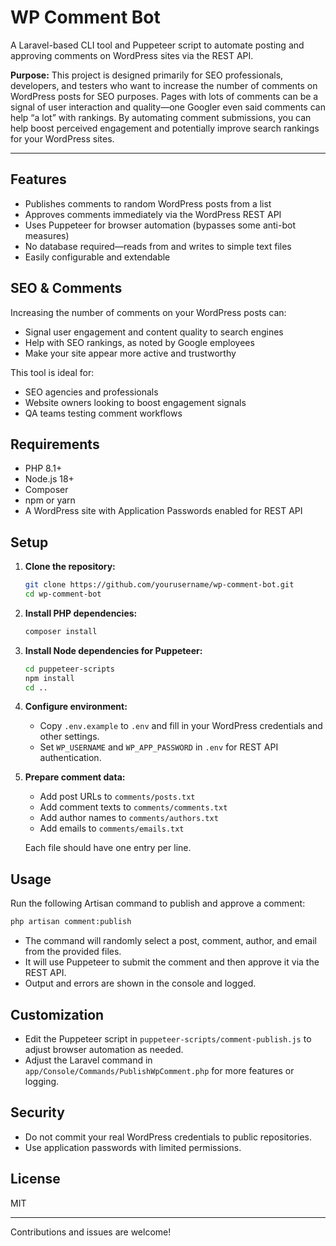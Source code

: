 
# WP Comment Bot

A Laravel-based CLI tool and Puppeteer script to automate posting and approving comments on WordPress sites via the REST API. 

**Purpose:**
This project is designed primarily for SEO professionals, developers, and testers who want to increase the number of comments on WordPress posts for SEO purposes. Pages with lots of comments can be a signal of user interaction and quality—one Googler even said comments can help “a lot” with rankings. By automating comment submissions, you can help boost perceived engagement and potentially improve search rankings for your WordPress sites.

---


## Features
- Publishes comments to random WordPress posts from a list
- Approves comments immediately via the WordPress REST API
- Uses Puppeteer for browser automation (bypasses some anti-bot measures)
- No database required—reads from and writes to simple text files
- Easily configurable and extendable

## SEO & Comments

Increasing the number of comments on your WordPress posts can:
- Signal user engagement and content quality to search engines
- Help with SEO rankings, as noted by Google employees
- Make your site appear more active and trustworthy

This tool is ideal for:
- SEO agencies and professionals
- Website owners looking to boost engagement signals
- QA teams testing comment workflows

## Requirements
- PHP 8.1+
- Node.js 18+
- Composer
- npm or yarn
- A WordPress site with Application Passwords enabled for REST API

## Setup

1. **Clone the repository:**
   ```sh
   git clone https://github.com/yourusername/wp-comment-bot.git
   cd wp-comment-bot
   ```

2. **Install PHP dependencies:**
   ```sh
   composer install
   ```

3. **Install Node dependencies for Puppeteer:**
   ```sh
   cd puppeteer-scripts
   npm install
   cd ..
   ```

4. **Configure environment:**
   - Copy `.env.example` to `.env` and fill in your WordPress credentials and other settings.
   - Set `WP_USERNAME` and `WP_APP_PASSWORD` in `.env` for REST API authentication.

5. **Prepare comment data:**
   - Add post URLs to `comments/posts.txt`
   - Add comment texts to `comments/comments.txt`
   - Add author names to `comments/authors.txt`
   - Add emails to `comments/emails.txt`

   Each file should have one entry per line.

## Usage

Run the following Artisan command to publish and approve a comment:

```sh
php artisan comment:publish
```

- The command will randomly select a post, comment, author, and email from the provided files.
- It will use Puppeteer to submit the comment and then approve it via the REST API.
- Output and errors are shown in the console and logged.

## Customization
- Edit the Puppeteer script in `puppeteer-scripts/comment-publish.js` to adjust browser automation as needed.
- Adjust the Laravel command in `app/Console/Commands/PublishWpComment.php` for more features or logging.

## Security
- Do not commit your real WordPress credentials to public repositories.
- Use application passwords with limited permissions.

## License
MIT

---

Contributions and issues are welcome!
